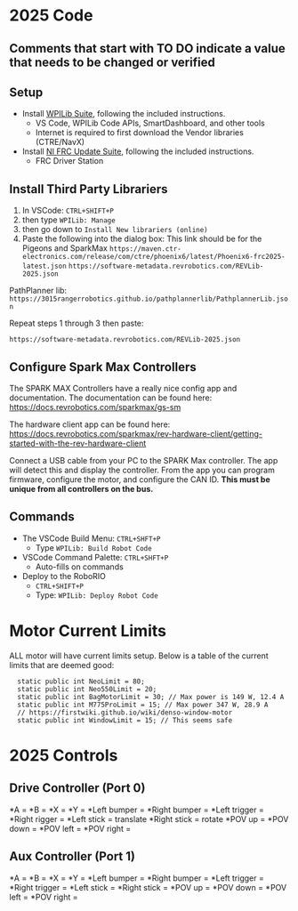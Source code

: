 # 2025 Code

## Comments that start with TO DO indicate a value that needs to be changed or verified

## Setup

- Install [WPILib Suite](https://github.com/wpilibsuite/allwpilib/releases/latest), following the included instructions.
  - VS Code, WPILib Code APIs, SmartDashboard, and other tools
  - Internet is required to first download the Vendor libraries (CTRE/NavX)
- Install [NI FRC Update Suite](https://docs.wpilib.org/en/stable/docs/zero-to-robot/step-2/frc-game-tools.html), following the included instructions.
  - FRC Driver Station

## Install Third Party Librariers
  
1. In VSCode: `CTRL+SHIFT+P` 
2. then type `WPILib: Manage`
3. then go down to `Install New librariers (online)`
4. Paste the following into the dialog box:
This link should be for the Pigeons and SparkMax
`https://maven.ctr-electronics.com/release/com/ctre/phoenix6/latest/Phoenix6-frc2025-latest.json`
`https://software-metadata.revrobotics.com/REVLib-2025.json`

PathPlanner lib:
`https://3015rangerrobotics.github.io/pathplannerlib/PathplannerLib.json`

Repeat steps 1 through 3 then paste:

`https://software-metadata.revrobotics.com/REVLib-2025.json`

## Configure Spark Max Controllers

The SPARK MAX Controllers have a really nice config app and documentation. The documentation can be found here: https://docs.revrobotics.com/sparkmax/gs-sm

The hardware client app can be found here: https://docs.revrobotics.com/sparkmax/rev-hardware-client/getting-started-with-the-rev-hardware-client

Connect a USB cable from your PC to the SPARK Max controller. The app will detect this and display the controller. From the app you can program firmware, configure the motor, and configure the CAN ID. **This must be unique from all controllers on the bus.**

## Commands

- The VSCode Build Menu: `CTRL+SHFT+P`
  - Type `WPILib: Build Robot Code`
- VSCode Command Palette: `CTRL+SHFT+P`
  - Auto-fills on commands
- Deploy to the RoboRIO
  - `CTRL+SHIFT+P`
  - Type: `WPILib: Deploy Robot Code`

# Motor Current Limits
ALL motor will have current limits setup. Below is a table of the current limits that are deemed good:

```
  static public int NeoLimit = 80;
  static public int Neo550Limit = 20;
  static public int BagMotorLimit = 30; // Max power is 149 W, 12.4 A
  static public int M775ProLimit = 15; // Max power 347 W, 28.9 A
  // https://firstwiki.github.io/wiki/denso-window-motor
  static public int WindowLimit = 15; // This seems safe
```

# 2025 Controls
## Drive Controller (Port 0)
*A = 
*B = 
*X = 
*Y = 
*Left bumper = 
*Right bumper = 
*Left trigger = 
*Right rigger = 
*Left stick = translate
*Right stick = rotate
*POV up = 
*POV down = 
*POV left = 
*POV right = 

## Aux Controller (Port 1)
*A = 
*B = 
*X = 
*Y = 
*Left bumper = 
*Right bumper = 
*Left trigger = 
*Right trigger = 
*Left stick = 
*Right stick = 
*POV up = 
*POV down = 
*POV left = 
*POV right = 
